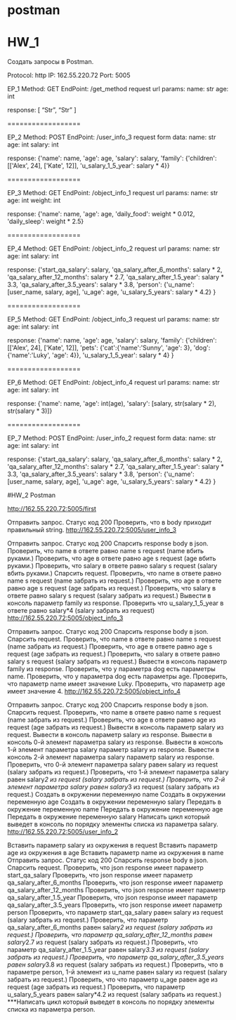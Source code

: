 # postman
# HW_1

Создать запросы в Postman.

Protocol: http IP: 162.55.220.72 Port: 5005

EP_1 Method: GET EndPoint: /get_method request url params: name: str age: int

response: [ “Str”, “Str” ]

==================

EP_2 Method: POST EndPoint: /user_info_3 request form data: name: str age: int salary: int

response: {'name': name, 'age': age, 'salary': salary, 'family': {'children': [['Alex', 24], ['Kate', 12]], 'u_salary_1_5_year': salary * 4}}

==================

EP_3 Method: GET EndPoint: /object_info_1 request url params: name: str age: int weight: int

response: {'name': name, 'age': age, 'daily_food': weight * 0.012, 'daily_sleep': weight * 2.5}

==================

EP_4 Method: GET EndPoint: /object_info_2 request url params: name: str age: int salary: int

response: {'start_qa_salary': salary, 'qa_salary_after_6_months': salary * 2, 'qa_salary_after_12_months': salary * 2.7, 'qa_salary_after_1.5_year': salary * 3.3, 'qa_salary_after_3.5_years': salary * 3.8, 'person': {'u_name': [user_name, salary, age], 'u_age': age, 'u_salary_5_years': salary * 4.2} }

==================

EP_5 Method: GET EndPoint: /object_info_3 request url params: name: str age: int salary: int

response: {'name': name, 'age': age, 'salary': salary, 'family': {'children': [['Alex', 24], ['Kate', 12]], 'pets': {'cat':{'name':'Sunny', 'age': 3}, 'dog':{'name':'Luky', 'age': 4}}, 'u_salary_1_5_year': salary * 4} }

==================

EP_6 Method: GET EndPoint: /object_info_4 request url params: name: str age: int salary: int

response: {'name': name, 'age': int(age), 'salary': [salary, str(salary * 2), str(salary * 3)]}

==================

EP_7 Method: POST EndPoint: /user_info_2 request form data: name: str age: int salary: int

response: {'start_qa_salary': salary, 'qa_salary_after_6_months': salary * 2, 'qa_salary_after_12_months': salary * 2.7, 'qa_salary_after_1.5_year': salary * 3.3, 'qa_salary_after_3.5_years': salary * 3.8, 'person': {'u_name': [user_name, salary, age], 'u_age': age, 'u_salary_5_years': salary * 4.2} }

#HW_2 Postman

http://162.55.220.72:5005/first

Отправить запрос.
Статус код 200
Проверить, что в body приходит правильный string.
http://162.55.220.72:5005/user_info_3

Отправить запрос.
Статус код 200
Спарсить response body в json.
Проверить, что name в ответе равно name s request (name вбить руками.)
Проверить, что age в ответе равно age s request (age вбить руками.)
Проверить, что salary в ответе равно salary s request (salary вбить руками.)
Спарсить request.
Проверить, что name в ответе равно name s request (name забрать из request.)
Проверить, что age в ответе равно age s request (age забрать из request.)
Проверить, что salary в ответе равно salary s request (salary забрать из request.)
Вывести в консоль параметр family из response.
Проверить что u_salary_1_5_year в ответе равно salary*4 (salary забрать из request)
http://162.55.220.72:5005/object_info_3

Отправить запрос.
Статус код 200
Спарсить response body в json.
Спарсить request.
Проверить, что name в ответе равно name s request (name забрать из request.)
Проверить, что age в ответе равно age s request (age забрать из request.)
Проверить, что salary в ответе равно salary s request (salary забрать из request.)
Вывести в консоль параметр family из response.
Проверить, что у параметра dog есть параметры name.
Проверить, что у параметра dog есть параметры age.
Проверить, что параметр name имеет значение Luky.
Проверить, что параметр age имеет значение 4.
http://162.55.220.72:5005/object_info_4

Отправить запрос.
Статус код 200
Спарсить response body в json.
Спарсить request.
Проверить, что name в ответе равно name s request (name забрать из request.)
Проверить, что age в ответе равно age из request (age забрать из request.)
Вывести в консоль параметр salary из request.
Вывести в консоль параметр salary из response.
Вывести в консоль 0-й элемент параметра salary из response.
Вывести в консоль 1-й элемент параметра salary параметр salary из response.
Вывести в консоль 2-й элемент параметра salary параметр salary из response.
Проверить, что 0-й элемент параметра salary равен salary из request (salary забрать из request.)
Проверить, что 1-й элемент параметра salary равен salary*2 из request (salary забрать из request.)
Проверить, что 2-й элемент параметра salary равен salary*3 из request (salary забрать из request.)
Создать в окружении переменную name
Создать в окружении переменную age
Создать в окружении переменную salary
Передать в окружение переменную name
Передать в окружение переменную age
Передать в окружение переменную salary
Написать цикл который выведет в консоль по порядку элементы списка из параметра salary.
http://162.55.220.72:5005/user_info_2

Вставить параметр salary из окружения в request
Вставить параметр age из окружения в age
Вставить параметр name из окружения в name
Отправить запрос.
Статус код 200
Спарсить response body в json.
Спарсить request.
Проверить, что json response имеет параметр start_qa_salary
Проверить, что json response имеет параметр qa_salary_after_6_months
Проверить, что json response имеет параметр qa_salary_after_12_months
Проверить, что json response имеет параметр qa_salary_after_1.5_year
Проверить, что json response имеет параметр qa_salary_after_3.5_years
Проверить, что json response имеет параметр person
Проверить, что параметр start_qa_salary равен salary из request (salary забрать из request.)
Проверить, что параметр qa_salary_after_6_months равен salary*2 из request (salary забрать из request.)
Проверить, что параметр qa_salary_after_12_months равен salary*2.7 из request (salary забрать из request.)
Проверить, что параметр qa_salary_after_1.5_year равен salary*3.3 из request (salary забрать из request.)
Проверить, что параметр qa_salary_after_3.5_years равен salary*3.8 из request (salary забрать из request.)
Проверить, что в параметре person, 1-й элемент из u_name равен salary из request (salary забрать из request.)
Проверить, что что параметр u_age равен age из request (age забрать из request.)
Проверить, что параметр u_salary_5_years равен salary*4.2 из request (salary забрать из request.)
***Написать цикл который выведет в консоль по порядку элементы списка из параметра person.
